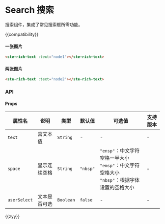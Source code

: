 # Search 搜索

搜索组件，集成了常见搜索框所需功能。

{{compatibility}}

#### 一张图片

```html
<ste-rich-text :text="node1"></ste-rich-text>
```

#### 两张图片

```html
<ste-rich-text :text="node2"></ste-rich-text>
```

### API

#### Props

|属性名			|说明			|类型		|默认值		|可选值																							| 支持版本	|
| ---			|---			| ---		| ---		| ---																							| ---		|
| `text`		| 富文本值		| `String`	| -			| -																								| -			|
| `space`		| 显示连续空格	| `String`	| `"nbsp"`	| `"ensp"`：中文字符空格一半大小 <br/> `"emsp"`：中文字符空格大小<br/>`"nbsp"`：根据字体设置的空格大小	| -			|
| `userSelect`	| 文本是否可选	| `Boolean`	| `false`	| -																								| -			|

{{zyy}}
